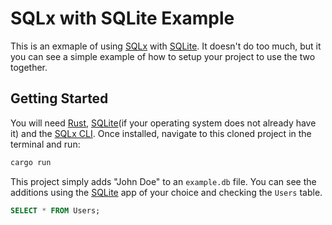 SQLx with SQLite Example
========================

This is an exmaple of using [SQLx](https://github.com/launchbadge/sqlx) with [SQLite](https://sqlite.org/). It doesn't do too much, but it you can see a simple example of how to setup your project to use the two together.

## Getting Started

You will need [Rust](https://rust-lang.org), [SQLite](https://sqlite.org/)(if your operating system does not already have it) and the [SQLx CLI](https://crates.io/crates/sqlx-cli). Once installed, navigate to this cloned project in the terminal and run:

```bash
cargo run
```

This project simply adds "John Doe" to an `example.db` file. You can see the additions using the [SQLite](https://sqlite.org/) app of your choice and checking the `Users` table.

```sql
SELECT * FROM Users;
```

